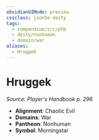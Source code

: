 ```yaml
---
obsidianUIMode: preview
cssclass: json5e-deity
tags:
  - compendium/src/phb
  - deity/nonhuman
  - domain/war
aliases:
  - Hruggek
---
```

# Hruggek
*Source: Player's Handbook p. 296* 

- **Alignment**: Chaotic Evil
- **Domains**: War
- **Pantheon**: Nonhuman
- **Symbol**: Morningstar
